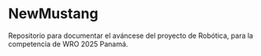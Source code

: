 # NewMustang
Repositorio para documentar el aváncese del proyecto de Robótica, para la competencia de WRO 2025 Panamá.
